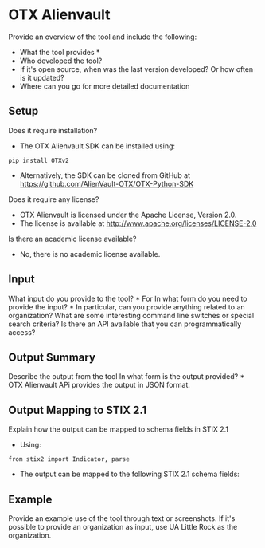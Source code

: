 # OTX Alienvault

Provide an overview of the tool and include the following:

* What the tool provides
  * 
* Who developed the tool?
* If it's open source, when was the last version developed? Or how often is it updated?
* Where can you go for more detailed documentation

## Setup

Does it require installation?

* The OTX Alienvault SDK can be installed using:

```terminal
pip install OTXv2
```

* Alternatively, the SDK can be cloned from GitHub at <https://github.com/AlienVault-OTX/OTX-Python-SDK>

Does it require any license?

* OTX Alienvault is licensed under the Apache License, Version 2.0. <br>
* The license is available at <http://www.apache.org/licenses/LICENSE-2.0>

Is there an academic license available?

* No, there is no academic license available.

## Input

What input do you provide to the tool?
    * For 
In what form do you need to provide the input?
* 
In particular, can you provide anything related to an organization?
What are some interesting command line switches or special search criteria?
Is there an API available that you can programmatically access?

## Output Summary

Describe the output from the tool
In what form is the output provided?
    * OTX Alienvault APi provides the output in JSON format. 

## Output Mapping to STIX 2.1

Explain how the output can be mapped to schema fields in STIX 2.1

* Using:

```terminal
from stix2 import Indicator, parse
```

* The output can be mapped to the following STIX 2.1 schema fields:

## Example

Provide an example use of the tool through text or screenshots. If it's possible to provide an organization as input, use UA Little Rock as the organization.
